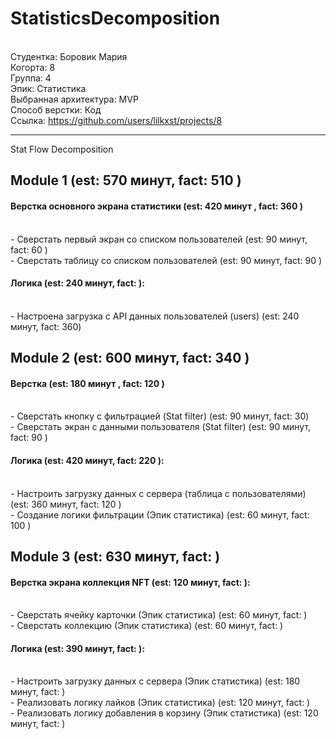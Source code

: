 # StatisticsDecomposition
<br /> Студентка: Боровик Мария
<br /> Когорта: 8
<br /> Группа: 4
<br /> Эпик: Статистика
<br /> Выбранная архитектура: MVP
<br /> Способ верстки: Код
<br /> Ссылка: https://github.com/users/lilkxst/projects/8

<hr>

Stat Flow Decomposition

 ## Module 1 (est: 570 минут, fact: 510 )
 
 #### Верстка основного экрана статистики (est: 420 минут , fact: 360 )
 <br /> - Сверстать первый экран со списком пользователей (est: 90 минут, fact: 60 )
 <br /> - Сверстать таблицу со списком пользователей  (est: 90 минут, fact: 90 )
 
 #### Логика (est: 240 минут, fact: ):
 <br /> - Настроена загрузка с API данных пользователей (users) (est:  240 минут, fact: 360)
 
 ## Module 2 (est: 600 минут, fact: 340 )
 
 #### Верстка (est: 180 минут , fact: 120 )
 <br /> - Сверстать кнопку с фильтрацией (Stat filter) (est: 90 минут, fact: 30)
 <br /> - Сверстать экран с данными пользователя (Stat filter) (est: 90 минут, fact: 90 )
 
 #### Логика (est: 420 минут, fact: 220 ):
 <br /> - Настроить загрузку данных с сервера (таблица с пользователями) (est: 360 минут, fact: 120 )
 <br /> - Создание логики фильтрации (Эпик статистика) (est: 60 минут, fact: 100 )
 
 ## Module 3 (est: 630 минут, fact: )
 
 #### Верстка экрана коллекция NFT (est: 120 минут, fact: ):
 <br /> - Сверстать ячейку карточки (Эпик статистика) (est: 60 минут, fact: )
 <br /> - Сверстать коллекцию (Эпик статистика) (est: 60 минут, fact: )
 
 #### Логика (est: 390 минут, fact: ):
 <br /> - Настроить загрузку данных с сервера (Эпик статистика) (est: 180 минут, fact: )
 <br /> - Реализовать логику лайков (Эпик статистика) (est: 120 минут, fact: )
 <br /> - Реализовать логику добавления в корзину (Эпик статистика) (est: 120 минут, fact: )
